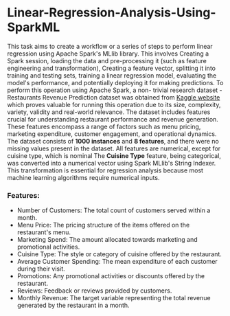 # Linear-Regression-Analysis-Using-SparkML

This task aims to create a workflow or a series of steps to perform linear regression using Apache Spark's MLlib library. This involves Creating a Spark session, loading the data and pre-processing it (such as feature engineering and transformation), Creating a feature vector, splitting it into training and testing sets, training a linear regression model, evaluating the model's performance, and potentially deploying it for making predictions.
To perform this operation using Apache Spark, a non- trivial research dataset - Restaurants Revenue Prediction dataset was obtained from [Kaggle website](https://www.kaggle.com/datasets/mrsimple07/restaurants-revenue-prediction/data) which proves valuable for running this operation due to its size, complexity, variety, validity and real-world relevance.
The dataset includes features crucial for understanding restaurant performance and revenue generation. These features encompass a range of factors such as menu pricing, marketing expenditure, customer engagement, and operational dynamics.
The dataset consists of **1000 instances** and **8 features**, and there were no missing values present in the dataset.  All features are numerical, except for cuisine type, which is nominal
The **Cuisine Type** feature, being categorical, was converted into a numerical vector using Spark MLlib's String Indexer. This transformation is essential for regression analysis because most machine learning algorithms require numerical inputs. 

### Features:
- Number of Customers: The total count of customers served within a month.
- Menu Price: The pricing structure of the items offered on the restaurant's menu.
- Marketing Spend: The amount allocated towards marketing and promotional activities.
- Cuisine Type: The style or category of cuisine offered by the restaurant.
- Average Customer Spending: The mean expenditure of each customer during their visit.
- Promotions: Any promotional activities or discounts offered by the restaurant.
- Reviews: Feedback or reviews provided by customers.
- Monthly Revenue: The target variable representing the total revenue generated by the restaurant in a month.


